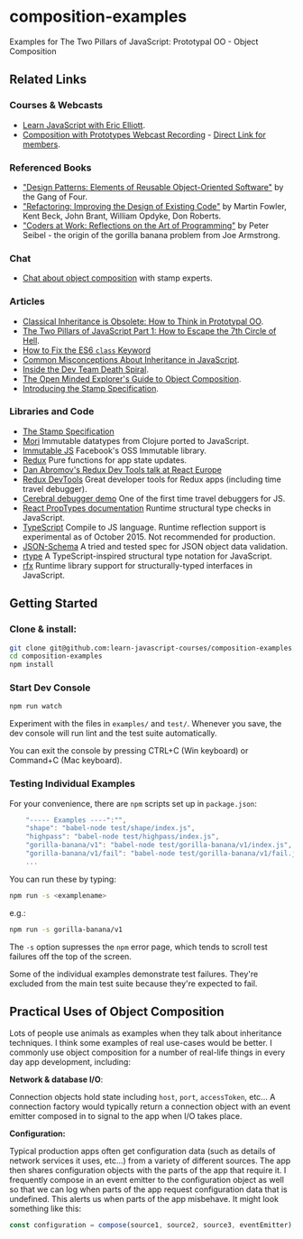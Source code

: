 # composition-examples

Examples for The Two Pillars of JavaScript: Prototypal OO - Object Composition

## Related Links

### Courses & Webcasts
* [Learn JavaScript with Eric Elliott](https://ericelliottjs.com).
* [Composition with Prototypes Webcast Recording](https://ericelliottjs.com/product/webcast-monday-oct-19th-the-two-pillars-of-js-composition-with-prototypes/) - [Direct Link for members](https://ericelliottjs.com/premium-content/two-pillars-composition-with-prototypes/).

### Referenced Books
* ["Design Patterns: Elements of Reusable Object-Oriented Software"](http://www.amazon.com/gp/product/0201634988?ie=UTF8&camp=213733&creative=393185&creativeASIN=0201634988&linkCode=shr&tag=eejs-20&linkId=TMIKXHFQF7AJOQUF) by the Gang of Four.
* ["Refactoring: Improving the Design of Existing Code"](http://www.amazon.com/gp/product/0201485672?ie=UTF8&camp=213733&creative=393185&creativeASIN=0201485672&linkCode=shr&tag=eejs-20&linkId=Z3J7SLZ25QEGYKJ6&creativeASIN=0201485672) by Martin Fowler, Kent Beck, John Brant, William Opdyke, Don Roberts.
* ["Coders at Work: Reflections on the Art of Programming"](http://www.amazon.com/gp/product/1430219483?ie=UTF8&camp=213733&creative=393185&creativeASIN=1430219483&linkCode=shr&tag=eejs-20&linkId=LOH6AUEYXFSKKFTP) by Peter Seibel - the origin of the gorilla banana problem from Joe Armstrong.

### Chat
* [Chat about object composition](https://gitter.im/stampit-org/stampit) with stamp experts.

### Articles
* [Classical Inheritance is Obsolete: How to Think in Prototypal OO](https://vimeo.com/69255635).
* [The Two Pillars of JavaScript Part 1: How to Escape the 7th Circle of Hell](https://medium.com/javascript-scene/the-two-pillars-of-javascript-ee6f3281e7f3).
* [How to Fix the ES6 `class` Keyword](https://ericelliottjs.com/product/webcast-monday-oct-19th-the-two-pillars-of-js-composition-with-prototypes/)
* [Common Misconceptions About Inheritance in JavaScript](https://medium.com/javascript-scene/common-misconceptions-about-inheritance-in-javascript-d5d9bab29b0a).
* [Inside the Dev Team Death Spiral](https://medium.com/javascript-scene/inside-the-dev-team-death-spiral-6a7ea255467b).
* [The Open Minded Explorer's Guide to Object Composition](https://medium.com/javascript-scene/the-open-minded-explorer-s-guide-to-object-composition-88fe68961bed).
* [Introducing the Stamp Specification](https://medium.com/javascript-scene/introducing-the-stamp-specification-77f8911c2fee).

### Libraries and Code
* [The Stamp Specification](https://github.com/stampit-org/stamp-specification)
* [Mori](https://github.com/swannodette/mori) Immutable datatypes from Clojure ported to JavaScript.
* [Immutable JS](https://facebook.github.io/immutable-js/) Facebook's OSS Immutable library.
* [Redux](https://github.com/rackt/redux) Pure functions for app state updates.
* [Dan Abromov's Redux Dev Tools talk at React Europe](https://www.youtube.com/watch?v=xsSnOQynTHs)
* [Redux DevTools](https://github.com/gaearon/redux-devtools) Great developer tools for Redux apps (including time travel debugger).
* [Cerebral debugger demo](https://www.youtube.com/watch?v=Fo86aiBoomE) One of the first time travel debuggers for JS.
* [React PropTypes documentation](https://facebook.github.io/react/docs/reusable-components.html) Runtime structural type checks in JavaScript.
* [TypeScript](http://www.typescriptlang.org/) Compile to JS language. Runtime reflection support is experimental as of October 2015. Not recommended for production.
* [JSON-Schema](http://json-schema.org/documentation.html) A tried and tested spec for JSON object data validation.
* [rtype](https://github.com/ericelliott/rtype#rtype) A TypeScript-inspired structural type notation for JavaScript.
* [rfx](https://github.com/ericelliott/rfx) Runtime library support for structurally-typed interfaces in JavaScript.


## Getting Started

### Clone & install:

```sh
git clone git@github.com:learn-javascript-courses/composition-examples.git
cd composition-examples
npm install
```

### Start Dev Console

```sh
npm run watch
```

Experiment with the files in `examples/` and `test/`. Whenever you save, the dev console will run lint and the test suite automatically.

You can exit the console by pressing CTRL+C (Win keyboard) or Command+C (Mac keyboard).


### Testing Individual Examples

For your convenience, there are `npm` scripts set up in `package.json`:

```js
    "----- Examples ----":"",
    "shape": "babel-node test/shape/index.js",
    "highpass": "babel-node test/highpass/index.js",
    "gorilla-banana/v1": "babel-node test/gorilla-banana/v1/index.js",
    "gorilla-banana/v1/fail": "babel-node test/gorilla-banana/v1/fail.js"
    ...
```

You can run these by typing:

```sh
npm run -s <examplename>
```

e.g.:

```sh
npm run -s gorilla-banana/v1
```

The `-s` option supresses the `npm` error page, which tends to scroll test failures off the top of the screen.

Some of the individual examples demonstrate test failures. They're excluded from the main test suite because they're expected to fail.


## Practical Uses of Object Composition

Lots of people use animals as examples when they talk about inheritance techniques. I think some examples of real use-cases would be better. I commonly use object composition for a number of real-life things in every day app development, including:

**Network & database I/O**:

Connection objects hold state including `host`, `port`, `accessToken`, etc... A connection factory would typically return a connection object with an event emitter composed in to signal to the app when I/O takes place.

**Configuration:**

Typical production apps often get configuration data (such as details of network services it uses, etc...) from a variety of different sources. The app then shares configuration objects with the parts of the app that require it. I frequently compose in an event emitter to the configuration object as well so that we can log when parts of the app request configuration data that is undefined. This alerts us when parts of the app misbehave. It might look something like this:


```js
const configuration = compose(source1, source2, source3, eventEmitter);
```

